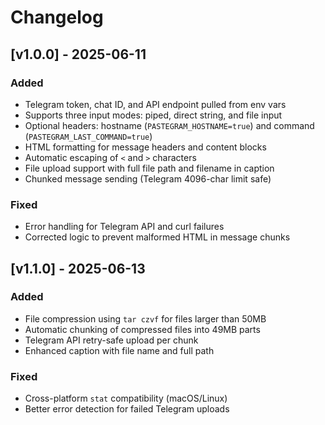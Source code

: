 # Changelog

## [v1.0.0] - 2025-06-11

### Added
- Telegram token, chat ID, and API endpoint pulled from env vars
- Supports three input modes: piped, direct string, and file input
- Optional headers: hostname (`PASTEGRAM_HOSTNAME=true`) and command (`PASTEGRAM_LAST_COMMAND=true`)
- HTML formatting for message headers and content blocks
- Automatic escaping of `<` and `>` characters
- File upload support with full file path and filename in caption
- Chunked message sending (Telegram 4096-char limit safe)

### Fixed
- Error handling for Telegram API and curl failures
- Corrected logic to prevent malformed HTML in message chunks


## [v1.1.0] - 2025-06-13

### Added
- File compression using `tar czvf` for files larger than 50MB
- Automatic chunking of compressed files into 49MB parts
- Telegram API retry-safe upload per chunk
- Enhanced caption with file name and full path

### Fixed
- Cross-platform `stat` compatibility (macOS/Linux)
- Better error detection for failed Telegram uploads